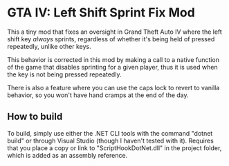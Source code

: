 # GTA IV: Left Shift Sprint Fix Mod

This a tiny mod that fixes an oversight in Grand Theft Auto IV where the left
shift key *always* sprints, regardless of whether it's being held of pressed
repeatedly, unlike other keys.

This behavior is corrected in this mod by making a call to a native function of
the game that disables sprinting for a given player, thus it is used when the
key is not being pressed repeatedly.

There is also a feature where you can use the caps lock to revert to vanilla
behavior, so you won't have hand cramps at the end of the day.

## How to build

To build, simply use either the .NET CLI tools with the command "dotnet build"
or through Visual Studio (though I haven't tested with it). Requires that you
place a copy or link to "ScriptHookDotNet.dll" in the project folder, which is
added as an assembly reference.
